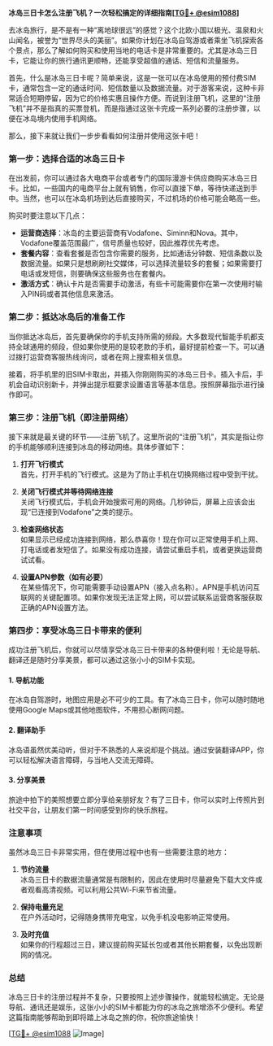 **冰岛三日卡怎么注册飞机？一次轻松搞定的详细指南[[TG💪+ @esim1088](https://t.me/s/esim1088)]**

去冰岛旅行，是不是有一种“离地球很远”的感觉？这个北欧小国以极光、温泉和火山闻名，被誉为“世界尽头的美丽”。如果你计划在冰岛自驾游或者乘坐飞机探索各个景点，那么了解如何购买和使用当地的电话卡是非常重要的。尤其是冰岛三日卡，它能让你的旅行通讯更顺畅，还能享受超值的通话、短信和流量服务。

首先，什么是冰岛三日卡呢？简单来说，这是一张可以在冰岛使用的预付费SIM卡，通常包含一定的通话时间、短信数量以及数据流量。对于游客来说，这种卡非常适合短期停留，因为它的价格实惠且操作方便。而说到注册飞机，这里的“注册飞机”并不是指真的买票登机，而是指通过这张卡完成一系列必要的注册步骤，以便在冰岛境内使用手机网络。

那么，接下来就让我们一步步看看如何注册并使用这张卡吧！

### 第一步：选择合适的冰岛三日卡

在出发前，你可以通过各大电商平台或者专门的国际漫游卡供应商购买冰岛三日卡。比如，一些国内的电商平台上就有销售，你可以直接下单，等待快递送到手中。当然，也可以在冰岛机场到达后直接购买，不过机场的价格可能会略高一些。

购买时要注意以下几点：
- **运营商选择**：冰岛的主要运营商有Vodafone、Siminn和Nova。其中，Vodafone覆盖范围最广，信号质量也较好，因此推荐优先考虑。
- **套餐内容**：查看套餐是否包含你需要的服务，比如通话分钟数、短信条数以及数据流量。如果只是想刷刷社交媒体，可以选择流量较多的套餐；如果需要打电话或发短信，则要确保这些服务也在套餐内。
- **激活方式**：确认卡片是否需要手动激活，有些卡可能需要你在第一次使用时输入PIN码或者其他信息来激活。

### 第二步：抵达冰岛后的准备工作

当你抵达冰岛后，首先要确保你的手机支持所需的频段。大多数现代智能手机都支持全球通用的频段，但如果你使用的是较老款的手机，最好提前检查一下。可以通过拨打运营商客服热线询问，或者在网上搜索相关信息。

接着，将手机里的旧SIM卡取出，并插入你刚刚购买的冰岛三日卡。插入卡后，手机会自动识别新卡，并弹出提示框要求设置语言等基本信息。按照屏幕指示进行操作即可。

### 第三步：注册飞机（即注册网络）

接下来就是最关键的环节——注册飞机了。这里所说的“注册飞机”，其实是指让你的手机能够顺利连接到冰岛的移动网络。具体步骤如下：

1. **打开飞行模式**  
   首先，打开手机的飞行模式。这是为了防止手机在切换网络过程中受到干扰。

2. **关闭飞行模式并等待网络连接**  
   关闭飞行模式后，手机会开始搜索可用的网络。几秒钟后，屏幕上应该会出现“已连接到Vodafone”之类的提示。

3. **检查网络状态**  
   如果显示已经成功连接到网络，那么恭喜你！现在你可以正常使用手机上网、打电话或者发短信了。如果没有成功连接，请尝试重启手机，或者更换运营商试试看。

4. **设置APN参数（如有必要）**  
   在某些情况下，你可能需要手动设置APN（接入点名称）。APN是手机访问互联网的关键配置项。如果你发现无法正常上网，可以尝试联系运营商客服获取正确的APN设置方法。

### 第四步：享受冰岛三日卡带来的便利

成功注册飞机后，你就可以尽情享受冰岛三日卡带来的各种便利啦！无论是导航、翻译还是随时分享美景，都可以通过这张小小的SIM卡实现。

#### 1. 导航功能
在冰岛自驾游时，地图应用是必不可少的工具。有了冰岛三日卡，你可以随时随地使用Google Maps或其他地图软件，不用担心断网问题。

#### 2. 翻译助手
冰岛语虽然优美动听，但对于不熟悉的人来说却是个挑战。通过安装翻译APP，你可以轻松解决语言障碍，与当地人交流无障碍。

#### 3. 分享美景
旅途中拍下的美照想要立即分享给亲朋好友？有了三日卡，你可以实时上传照片到社交平台，让朋友们第一时间感受到你的快乐旅程。

### 注意事项

虽然冰岛三日卡非常实用，但在使用过程中也有一些需要注意的地方：

1. **节约流量**  
   冰岛三日卡的数据流量通常是有限制的，因此在使用时尽量避免下载大文件或者观看高清视频。可以利用公共Wi-Fi来节省流量。

2. **保持电量充足**  
   在户外活动时，记得随身携带充电宝，以免手机没电影响正常使用。

3. **及时充值**  
   如果你的行程超过三日，建议提前购买延长包或者其他长期套餐，以免出现断网的情况。

### 总结

冰岛三日卡的注册过程并不复杂，只要按照上述步骤操作，就能轻松搞定。无论是导航、通讯还是娱乐，这张小小的SIM卡都能为你的冰岛之旅增添不少便利。希望这篇指南能够帮助到即将踏上冰岛之旅的你，祝你旅途愉快！

[[TG💪+ @esim1088](https://t.me/s/esim1088) ![Image](https://i.postimg.cc/4NQfJmqS/Snipaste-2025-05-13-00-14-12.png)]